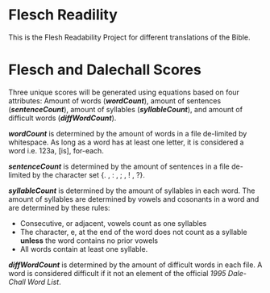 # Flesch Readility

This is the Flesh Readability Project for different translations of the Bible.

# Flesch and Dalechall Scores

Three unique scores will be generated using equations based on four attributes: Amount of words (**_wordCount_**), amount of sentences (**_sentenceCount_**), amount of syllables (**_syllableCount_**), and amount of difficult words (**_diffWordCount_**). 

**_wordCount_** is determined by the amount of words in a file de-limited by whitespace. As long as a word has at least one letter, it is considered a word i.e. 123a, [is], for-each.

**_sentenceCount_** is determined by the amount of sentences in a file de-limited by the character set {. , : , ; , ! , ?}.

**_syllableCount_** is determined by the amount of syllables in each word. The amount of syllables are determined by vowels and cosonants in a word and are determined by these rules:
- Consecutive, or adjacent, vowels count as one syllables
- The character, e, at the end of the word does not count as a syllable **unless** the word contains no prior vowels
- All words contain at least one syllable.

**_diffWordCount_** is determined by the amount of difficult words in each file. A word is considered difficult if it not an element of the official _1995 Dale-Chall Word List_. 